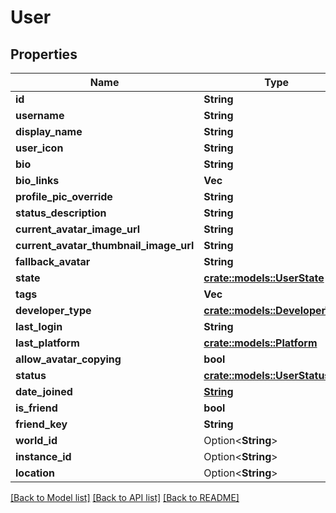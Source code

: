 # User

## Properties

Name | Type | Description | Notes
------------ | ------------- | ------------- | -------------
**id** | **String** |  | [readonly]
**username** | **String** |  | 
**display_name** | **String** |  | 
**user_icon** | **String** |  | 
**bio** | **String** |  | 
**bio_links** | **Vec<String>** |  | 
**profile_pic_override** | **String** |  | 
**status_description** | **String** |  | 
**current_avatar_image_url** | **String** |  | 
**current_avatar_thumbnail_image_url** | **String** |  | 
**fallback_avatar** | **String** |  | 
**state** | [**crate::models::UserState**](UserState.md) |  | 
**tags** | **Vec<String>** |  | 
**developer_type** | [**crate::models::DeveloperType**](DeveloperType.md) |  | 
**last_login** | **String** |  | 
**last_platform** | [**crate::models::Platform**](Platform.md) |  | 
**allow_avatar_copying** | **bool** |  | 
**status** | [**crate::models::UserStatus**](UserStatus.md) |  | 
**date_joined** | [**String**](string.md) |  | [readonly]
**is_friend** | **bool** |  | 
**friend_key** | **String** |  | 
**world_id** | Option<**String**> |  | [optional]
**instance_id** | Option<**String**> |  | [optional]
**location** | Option<**String**> |  | [optional]

[[Back to Model list]](../README.md#documentation-for-models) [[Back to API list]](../README.md#documentation-for-api-endpoints) [[Back to README]](../README.md)


